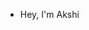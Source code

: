 - Hey, I'm Akshi

<!---
akshi is a ✨ special ✨ repository because its `README.md` (this file) appears on your GitHub profile.
You can click the Preview link to take a look at your changes.
--->

